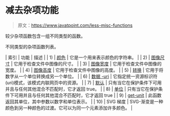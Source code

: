 # 减去杂项功能

> 原文：<https://www.javatpoint.com/less-misc-functions>

较少杂项函数包含一组不同类型的函数。

不同类型的杂项函数列表。

| 索引 | 功能 | 描述 |
| 1) | [颜色](less-color-function) | 它是一个用来表示颜色的字符串。 |
| 2) | [图像尺寸](less-image-size-function) | 它用于检查文件中图像的尺寸。 |
| 3) | [图像宽度](less-image-width-function) | 它用于检查文件中图像的宽度。 |
| 4) | [图像高度](less-image-height-function) | 它用于检查文件中图像的高度。 |
| 5) | [转换](less-convert-function) | 它用于将数字从一个单位转换成另一个单位。 |
| 6) | [数据 -uri](less-data-uri-function) | 它指定统一资源标识符(uri)模式，该模式内联网页中的资源。 |
| 7) | [默认](less-default-function) | 只有当它在保护条件下可用并且与任何其他混合不匹配时，它才返回 true。 |
| 8) | [单位](less-unit-function) | 只有当它在保护条件下可用并且与任何其他混合不匹配时，它才返回 true |
| 9) | [get-unit](less-get-unit-function) | 此函数返回其单位，其中参数以数字和单位表示。 |
| 10) | SVG 梯度 | SVG-渐变是一种颜色到另一种颜色的过渡。它可以为同一个元素添加许多颜色。 |